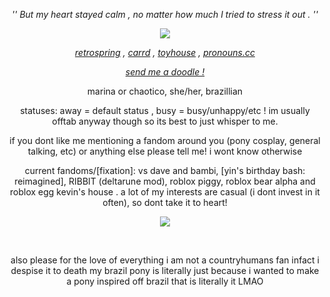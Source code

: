 <p align="center"> <em> '' But my heart stayed calm , no matter how much I tried to stress it out . '' </em> <p>

<p align="center"> <img src="https://file.garden/ZSHrFmTvf253N3H3/YOUwindows"/> </p>

<p align="center"> <em> <a href="https://retrospring.net/@RECURSER">retrospring</a> , <a href="https://chaotico.carrd.co/">carrd</a> , <a href="https://toyhou.se/melting_ink">toyhouse</a> , <a href="https://pronouns.cc/@INKING_DOWN">pronouns.cc</a> </em> <p>

<p align="center"> <i><a href="https://chaotico.straw.page/">send me a doodle !</a></i> <p>

<p align="center"> marina or chaotico, she/her, brazillian <p>

<p align="center"> statuses: away = default status , busy = busy/unhappy/etc ! im usually offtab anyway though so its best to just whisper to me. <p>

<p align="center"> if you dont like me mentioning a fandom around you (pony cosplay, general talking, etc) or anything else please tell me! i wont know otherwise <p>

<p align="center"> current fandoms/[fixation]: vs dave and bambi, [yin's birthday bash: reimagined], RIBBIT (deltarune mod), roblox piggy, roblox bear alpha and roblox egg kevin's house . a lot of my interests are casual (i dont invest in it often), so dont take it to heart! <p>

<p align="center"> <img src="https://file.garden/ZSHrFmTvf253N3H3/YOUsprite1.png" /> <p>

<br>
<p align="center"> also please for the love of everything i am not a countryhumans fan infact i despise it to death my brazil pony is literally just because i wanted to make a pony inspired off brazil that is literally it LMAO</p>

